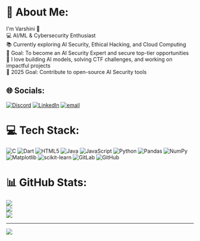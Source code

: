 
# 💫 About Me:
I'm Varshini 👋<br>💻 AI/ML & Cybersecurity Enthusiast<br>📚 Currently exploring AI Security, Ethical Hacking, and Cloud Computing<br>🚀 Goal: To become an AI Security Expert and secure top-tier opportunities<br>🌱 I love building AI models, solving CTF challenges, and working on impactful projects<br>🎯 2025 Goal: Contribute to open-source AI Security tools


## 🌐 Socials:
[![Discord](https://img.shields.io/badge/Discord-%237289DA.svg?logo=discord&logoColor=white)](https://discord.gg/https://discord.gg/BJMFK3kj) [![LinkedIn](https://img.shields.io/badge/LinkedIn-%230077B5.svg?logo=linkedin&logoColor=white)](https://linkedin.com/in/https://www.linkedin.com/in/varshini-anupolu-741057296/) [![email](https://img.shields.io/badge/Email-D14836?logo=gmail&logoColor=white)](mailto:varshinianupolu2005@gmail.com) 

# 💻 Tech Stack:
![C](https://img.shields.io/badge/c-%2300599C.svg?style=plastic&logo=c&logoColor=white) ![Dart](https://img.shields.io/badge/dart-%230175C2.svg?style=plastic&logo=dart&logoColor=white) ![HTML5](https://img.shields.io/badge/html5-%23E34F26.svg?style=plastic&logo=html5&logoColor=white) ![Java](https://img.shields.io/badge/java-%23ED8B00.svg?style=plastic&logo=openjdk&logoColor=white) ![JavaScript](https://img.shields.io/badge/javascript-%23323330.svg?style=plastic&logo=javascript&logoColor=%23F7DF1E) ![Python](https://img.shields.io/badge/python-3670A0?style=plastic&logo=python&logoColor=ffdd54) ![Pandas](https://img.shields.io/badge/pandas-%23150458.svg?style=plastic&logo=pandas&logoColor=white) ![NumPy](https://img.shields.io/badge/numpy-%23013243.svg?style=plastic&logo=numpy&logoColor=white) ![Matplotlib](https://img.shields.io/badge/Matplotlib-%23ffffff.svg?style=plastic&logo=Matplotlib&logoColor=black) ![scikit-learn](https://img.shields.io/badge/scikit--learn-%23F7931E.svg?style=plastic&logo=scikit-learn&logoColor=white) ![GitLab](https://img.shields.io/badge/gitlab-%23181717.svg?style=plastic&logo=gitlab&logoColor=white) ![GitHub](https://img.shields.io/badge/github-%23121011.svg?style=plastic&logo=github&logoColor=white)
# 📊 GitHub Stats:
![](https://github-readme-stats.vercel.app/api?username=AVarshini05&theme=shadow_green&hide_border=false&include_all_commits=true&count_private=true)<br/>
![](https://nirzak-streak-stats.vercel.app/?user=AVarshini05&theme=shadow_green&hide_border=false)<br/>
![](https://github-readme-stats.vercel.app/api/top-langs/?username=AVarshini05&theme=shadow_green&hide_border=false&include_all_commits=true&count_private=true&layout=compact)

---
[![](https://visitcount.itsvg.in/api?id=AVarshini05&icon=0&color=0)](https://visitcount.itsvg.in)

